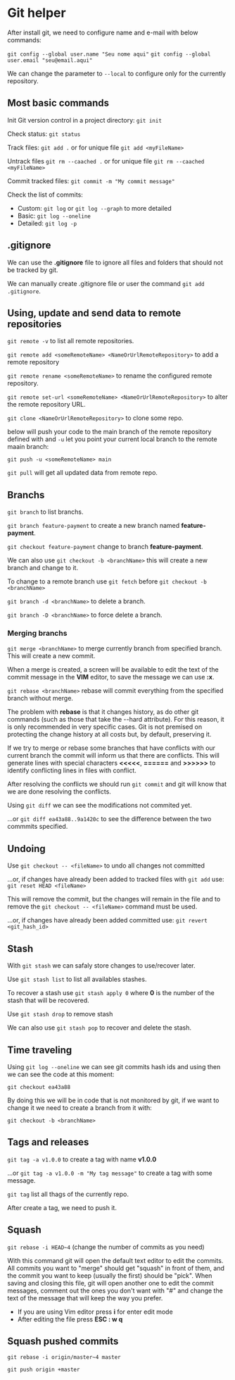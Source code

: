 # Git helper

After install git, we need to configure name and e-mail with below commands:

`git config --global user.name "Seu nome aqui"`
`git config --global user.email "seu@email.aqui"`

We can change the parameter to `--local` to configure only for the currently repository.

## Most basic commands

Init Git version control in a project directory: `git init`

Check status: `git status`

Track files: `git add .` or for unique file `git add <myFileName>`

Untrack files `git rm --caached .` or for unique file `git rm --caached <myFileName>`

Commit tracked files: `git commit -m "My commit message"`

Check the list of commits: 

- Custom: `git log` or `git log --graph` to more detailed
- Basic: `git log --oneline`
- Detailed: `git log -p`
	
## .gitignore

We can use the **.gitignore** file to ignore all files and folders that should not be tracked by git.

We can manually create .gitignore file or user the command `git add .gitignore`.

## Using, update and send data to remote repositories

`git remote -v` to list all remote repositories.

`git remote add <someRemoteName> <NameOrUrlRemoteRepository>` to add a remote repository

`git remote rename <someRemoteName>` to rename the configured remote repository.

`git remote set-url <someRemoteName> <NameOrUrlRemoteRepository>` to alter the remote repository URL.

`git clone <NameOrUrlRemoteRepository>` to clone some repo.

below will push your code to the main branch of the remote repository defined with <someRemoteName> and `-u` let you point your current local branch to the remote maain branch:

`git push -u <someRemoteName> main`

`git pull` will get all updated data from remote repo.

## Branchs

`git branch` to list branchs.

`git branch feature-payment` to create a new branch named **feature-payment**.

`git checkout feature-payment` change to branch **feature-payment**.

We can also use `git checkout -b <branchName>` this will create a new branch and change to it.
	
To change to a remote branch use `git fetch` before `git checkout -b <branchName>`

`git branch -d <branchName>` to delete a branch.

`git branch -D <branchName>` to force delete a branch.

### Merging branchs

`git merge <branchName>` to merge currently branch from specified branch. This will create a new commit.

When a merge is created, a screen will be available to edit the text of the commit message in the **VIM** editor, to save the message we can use **:x**.

`git rebase <branchName>` rebase will commit everything from the specified branch without merge.

The problem with **rebase** is that it changes history, as do other git commands (such as those that take the --hard attribute). For this reason, it is only recommended in very specific cases. Git is not premised on protecting the change history at all costs but, by default, preserving it.

If we try to merge or rebase some branches that have conflicts with our current branch the commit will inform us that there are conflicts. This will generate lines with special characters **<<<<<**, **======** and **>>>>>>** to identify conflicting lines in files with conflict.

After resolving the conflicts we should run `git commit` and git will know that we are done resolving the conflicts.

Using `git diff` we can see the modifications not commited yet.

...or `git diff ea43a88..9a1420c`  to see the difference between the two commmits specified.

## Undoing

Use `git checkout -- <fileName>` to undo all changes not committed

...or, if changes have already been added to tracked files with `git add` use: `git reset HEAD <fileName>`

This will remove the commit, but the changes will remain in the file and to remove the `git checkout -- <fileName>` command must be used.

...or, if changes have already been added committed use: `git revert <git_hash_id>`

## Stash

With `git stash` we can safaly store changes to use/recover later.

Use `git stash list` to list all availables stashes.

To recover a stash use `git stash apply 0` where **0** is the number of the stash that will be recovered.

Use `git stash drop` to remove stash

We can also use `git stash pop` to recover and delete the stash.

## Time traveling

Using `git log --oneline` we can see git commits hash ids and using then we can see the code at this moment:

`git checkout ea43a88`

By doing this we will be in code that is not monitored by git, if we want to change it we need to create a branch from it with:

`git checkout -b <branchName>`

## Tags and releases

`git tag -a v1.0.0` to create a tag with name **v1.0.0**

...or `git tag -a v1.0.0 -m "My tag message"` to create a tag with some message.

`git tag` list all thags of the currently repo.

After create a tag, we need to push it.

## Squash

`git rebase -i HEAD~4` (change the number of commits as you need)

With this command git will open the default text editor to edit the commits. All commits you want to "merge" should get "squash" in front of them, and the commit you want to keep (usually the first) should be "pick". When saving and closing this file, git will open another one to edit the commit messages, comment out the ones you don't want with "#" and change the text of the message that will keep the way you prefer.

- If you are using Vim editor press **i** for enter edit mode
- After editing the file press **ESC : w q**

## Squash pushed commits

`git rebase -i origin/master~4 master`

`git push origin +master`
